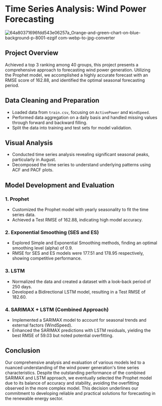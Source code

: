 # Time Series Analysis: Wind Power Forecasting
![64a80371696fdd543e06257a_Orange-and-green-chart-on-blue-background-p-8001-ezgif com-webp-to-jpg-converter](https://github.com/sangjun927/time-series-analysis/assets/36908657/24ba380c-7cfa-438c-9fdb-d07102d241ed)

## Project Overview
Achieved a top 3 ranking among 40 groups, this project presents a comprehensive approach to forecasting wind power generation. Utilizing the Prophet model, we accomplished a highly accurate forecast with an RMSE score of 162.88, and identified the optimal seasonal forecasting period.

## Data Cleaning and Preparation
- Loaded data from `train.csv`, focusing on `ActivePower` and `WindSpeed`.
- Performed data aggregation on a daily basis and handled missing values through forward and backward filling.
- Split the data into training and test sets for model validation.

## Visual Analysis
- Conducted time series analysis revealing significant seasonal peaks, particularly in August.
- Decomposed the time series to understand underlying patterns using ACF and PACF plots.

## Model Development and Evaluation
### 1. Prophet
- Customized the Prophet model with yearly seasonality to fit the time series data.
- Achieved a Test RMSE of 162.88, indicating high model accuracy.

### 2. Exponential Smoothing (SES and ES)
- Explored Simple and Exponential Smoothing methods, finding an optimal smoothing level (alpha) of 0.9.
- RMSE for SES and ES models were 177.51 and 178.95 respectively, showing competitive performance.

### 3. LSTM
- Normalized the data and created a dataset with a look-back period of 250 days.
- Developed a Bidirectional LSTM model, resulting in a Test RMSE of 182.60.

### 4. SARIMAX + LSTM (Combined Approach)
- Implemented a SARIMAX model to account for seasonal trends and external factors (WindSpeed).
- Enhanced the SARIMAX predictions with LSTM residuals, yielding the best RMSE of 59.03 but noted potential overfitting.

## Conclusion
Our comprehensive analysis and evaluation of various models led to a nuanced understanding of the wind power generation's time series characteristics. Despite the outstanding performance of the combined SARIMAX and LSTM approach, we eventually selected the Prophet model due to its balance of accuracy and stability, avoiding the overfitting observed in the more complex model. This decision underlines our commitment to developing reliable and practical solutions for forecasting in the renewable energy sector.

